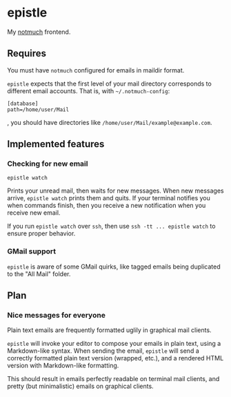 # epistle

My [notmuch](https://notmuchmail.org/) frontend.

## Requires

You must have `notmuch` configured for emails in maildir format.

`epistle` expects that the first level of your mail directory corresponds to different email accounts.
That is, with `~/.notmuch-config`:

```
[database]
path=/home/user/Mail
```

, you should have directories like `/home/user/Mail/example@example.com`.

## Implemented features

### Checking for new email

```
epistle watch
```

Prints your unread mail, then waits for new messages.
When new messages arrive, `epistle watch` prints them and quits.
If your terminal notifies you when commands finish, then you receive a new notification when you receive new email.

If you run `epistle watch` over `ssh`, then use `ssh -tt ... epistle watch` to ensure proper behavior.

### GMail support

`epistle` is aware of some GMail quirks, like tagged emails being duplicated to the "All Mail" folder.

## Plan

### Nice messages for everyone

Plain text emails are frequently formatted uglily in graphical mail clients.

`epistle` will invoke your editor to compose your emails in plain text, using a Markdown-like syntax.
When sending the email, `epistle` will send a correctly formatted plain text version (wrapped, etc.), and a rendered HTML version with Markdown-like formatting.

This should result in emails perfectly readable on terminal mail clients, and pretty (but minimalistic) emails on graphical clients.
